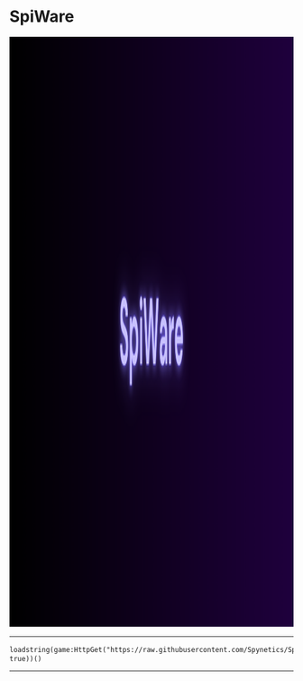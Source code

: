 # SpiWare

<img width="3040" height="1045" src="banner.png" />

---

```luau
loadstring(game:HttpGet("https://raw.githubusercontent.com/Spynetics/SpiWare/refs/heads/main/versions/v0.0.1/loader.luau", true))()
```

---